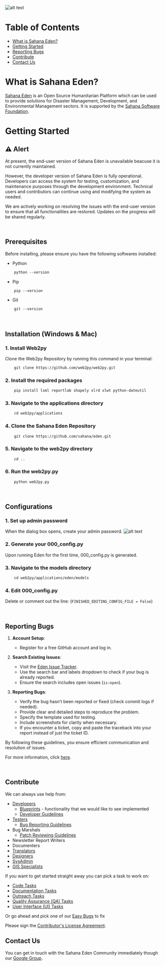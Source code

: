 ![alt text](edenlogo.jpg)

# Table of Contents
- [What is Sahana Eden?](#what-is-sahana-eden)
- [Getting Started](#getting-started)
- [Reporting Bugs](#reporting-bugs)
- [Contribute](#contribute)
- [Contact Us](#contact-us)


# What is Sahana Eden?
[Sahana Eden](https://eden.sahanafoundation.org/wiki/What) is an Open Source Humanitarian Platform which can be used to provide solutions for Disaster Management, Development, and Environmental Management sectors. It is supported by the [Sahana Software Foundation](http://sahanafoundation.org/).



# Getting Started

## ⚠️ Alert
At present, the end-user version of Sahana Eden is unavailable beacuse it is not currently maintained.

However, the developer version of Sahana Eden is fully operational. Developers can access the system for testing, customization, and maintenance purposes through the development environment. Technical users and contributors can continue using and modifying the system as needed.

We are actively working on resolving the issues with the end-user version to ensure that all functionalities are restored. Updates on the progress will be shared regularly.

<br>

## Prerequisites

Before installing, please ensure you have the following softwares installed:
- Python
```html
    python --version
```

- Pip
```html
    pip --version
```

- Git
```html
    git --version
```
<br>

## Installation (Windows & Mac)
### 1. Install Web2py

Clone the Web2py Repository by running this command in your terminal:
```html
    git clone https://github.com/web2py/web2py.git
```


### 2. Install the required packages
```html
    pip install lxml reportlab shapely xlrd xlwt python-dateutil
```

### 3. Navigate to the applications directory
```html
    cd web2py/applications
```

### 4. Clone the Sahana Eden Repository
```html
    git clone https://github.com/sahana/eden.git
```

### 5. Navigate to the web2py directory
```html
    cd ..
```

### 6. Run the web2py.py 
```html
    python web2py.py
```
<br>

## Configurations
### 1. Set up admin password
When the dialog box opens, create your admin password.
![alt text](image.png)

### 2. Generate your 000_config.py
Upon running Eden for the first time, 000_config.py is generated.

### 3. Navigate to the models directory
```html
    cd web2py/applications/eden/models
```

### 4. Edit 000_config.py
Delete or comment out the line: (`FINISHED_EDITING_CONFIG_FILE = False`)

<br>

## Reporting Bugs
1. **Account Setup**: 
   - Register for a free GitHub account and log in.

2. **Search Existing Issues**: 
   - Visit the [Eden Issue Tracker](https://github.com/sahana/eden/issues).
   - Use the search bar and labels dropdown to check if your bug is already reported.
   - Ensure the search includes open issues (`is:open`).

3. **Reporting Bugs**: 
   - Verify the bug hasn’t been reported or fixed (check commit logs if needed).
   - Provide clear and detailed steps to reproduce the problem.
   - Specify the template used for testing.
   - Include screenshots for clarity when necessary.
   - If you encounter a ticket, copy and paste the traceback into your report instead of just the ticket ID.

By following these guidelines, you ensure efficient communication and resolution of issues.

For more information, click [here](https://eden.sahanafoundation.org/wiki/BugReportingGuidelines).

<br> 

## Contribute
We can always use help from:

- [Developers](https://eden.sahanafoundation.org/wiki/Develop)
    - [Blueprints](https://eden.sahanafoundation.org/wiki/BluePrint) - functionality that we would like to see implemented
    - [Developer Guidelines](https://eden.sahanafoundation.org/wiki/DeveloperGuidelines)
- [Testers](https://eden.sahanafoundation.org/wiki/Testing)
    - [Bug Reporting Guidelines](https://eden.sahanafoundation.org/wiki/BugReportingGuidelines)
- Bug Marshals
    - [Patch Reviewing Guidelines](https://eden.sahanafoundation.org/wiki/PatchReviewingGuidelines)
- Newsletter Report Writers
- Documenters
- [Translators](https://eden.sahanafoundation.org/wiki/UserGuidelines/Localisation)
- [Designers](https://eden.sahanafoundation.org/wiki/Design)
- [SysAdmin](https://eden.sahanafoundation.org/wiki/SysAdmin)
- [GIS Specialists](https://eden.sahanafoundation.org/wiki/GIS)

If you want to get started straight away you can pick a task to work on:
- [Code Tasks](https://eden.sahanafoundation.org/wiki/Contribute/Code)
- [Documentation Tasks](https://eden.sahanafoundation.org/wiki/Contribute/Documentation)
- [Outreach Tasks](https://eden.sahanafoundation.org/wiki/Contribute/Outreach)
- [Quality Assurance (QA) Tasks](https://eden.sahanafoundation.org/wiki/Contribute/QA)
- [User Interface (UI) Tasks](https://eden.sahanafoundation.org/wiki/Contribute/UI)

Or go ahead and pick one of our [Easy Bugs](http://eden.sahanafoundation.org/report/18) to fix

Please sign the [Contributor's License Agreement](http://bit.ly/SSF-eCLA).

## Contact Us
You can get in touch with the Sahana Eden Community immediately though our [Google Group](https://groups.google.com/g/sahana-eden).




